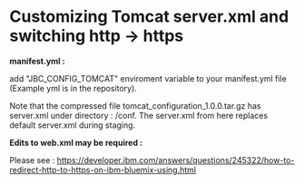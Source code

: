 # **Customizing Tomcat server.xml and switching http -&gt; https**

**manifest.yml :**

add "JBC\_CONFIG\_TOMCAT" enviroment variable to your manifest.yml file (Example yml is in the repository).


Note that the compressed file tomcat_configuration_1.0.0.tar.gz has server.xml under directory :  /conf. The server.xml from here replaces default server.xml during staging.

**Edits to web.xml may be required :**

Please see : https://developer.ibm.com/answers/questions/245322/how-to-redirect-http-to-https-on-ibm-bluemix-using.html
